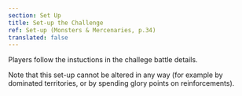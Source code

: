 ```yaml
---
section: Set Up
title: Set-up the Challenge
ref: Set-up (Monsters & Mercenaries, p.34)
translated: false
---
```


Players follow the instuctions in the challege battle details.

Note that this set-up cannot be altered in any way (for example by dominated territories, or by spending glory points on reinforcements).